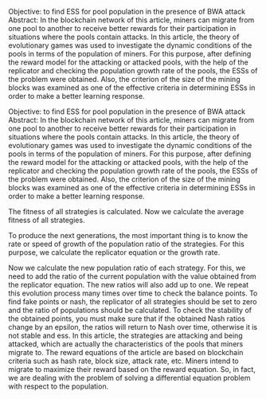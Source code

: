 Objective: to find ESS for pool population in the presence of BWA attack
Abstract: In the blockchain network of this article, miners can migrate from one pool to another to receive better rewards for their participation in situations where the pools contain attacks. In this article, the theory of evolutionary games was used to investigate the dynamic conditions of the pools in terms of the population of miners. For this purpose, after defining the reward model for the attacking or attacked pools, with the help of the replicator and checking the population growth rate of the pools, the ESSs of the problem were obtained. Also, the criterion of the size of the mining blocks was examined as one of the effective criteria in determining ESSs in order to make a better learning response.

Objective: to find ESS for pool population in the presence of BWA attack
Abstract: In the blockchain network of this article, miners can migrate from one pool to another to receive better rewards for their participation in situations where the pools contain attacks. In this article, the theory of evolutionary games was used to investigate the dynamic conditions of the pools in terms of the population of miners. For this purpose, after defining the reward model for the attacking or attacked pools, with the help of the replicator and checking the population growth rate of the pools, the ESSs of the problem were obtained. Also, the criterion of the size of the mining blocks was examined as one of the effective criteria in determining ESSs in order to make a better learning response.

 

The fitness of all strategies is calculated. Now we calculate the average fitness of all strategies.
 
To produce the next generations, the most important thing is to know the rate or speed of growth of the population ratio of the strategies. For this purpose, we calculate the replicator equation or the growth rate.
 
Now we calculate the new population ratio of each strategy. For this, we need to add the ratio of the current population with the value obtained from the replicator equation. The new ratios will also add up to one. We repeat this evolution process many times over time to check the balance points.
To find fake points or nash, the replicator of all strategies should be set to zero and the ratio of populations should be calculated. To check the stability of the obtained points, you must make sure that if the obtained Nash ratios change by an epsilon, the ratios will return to Nash over time, otherwise it is not stable and ess.
In this article, the strategies are attacking and being attacked, which are actually the characteristics of the pools that miners migrate to. The reward equations of the article are based on blockchain criteria such as hash rate, block size, attack rate, etc. Miners intend to migrate to maximize their reward based on the reward equation. So, in fact, we are dealing with the problem of solving a differential equation problem with respect to the population.
